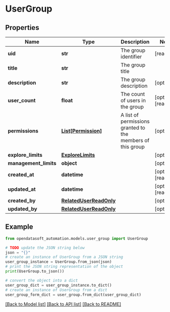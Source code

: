 # UserGroup


## Properties

Name | Type | Description | Notes
------------ | ------------- | ------------- | -------------
**uid** | **str** | The group identifier | [readonly] 
**title** | **str** | The group title | 
**description** | **str** | The group description | [optional] 
**user_count** | **float** | The count of users in the group | [optional] [readonly] 
**permissions** | [**List[Permission]**](Permission.md) | A list of permissions granted to the members of this group | [optional] 
**explore_limits** | [**ExploreLimits**](ExploreLimits.md) |  | [optional] 
**management_limits** | **object** |  | [optional] 
**created_at** | **datetime** |  | [optional] [readonly] 
**updated_at** | **datetime** |  | [optional] [readonly] 
**created_by** | [**RelatedUserReadOnly**](RelatedUserReadOnly.md) |  | [optional] 
**updated_by** | [**RelatedUserReadOnly**](RelatedUserReadOnly.md) |  | [optional] 

## Example

```python
from opendatasoft_automation.models.user_group import UserGroup

# TODO update the JSON string below
json = "{}"
# create an instance of UserGroup from a JSON string
user_group_instance = UserGroup.from_json(json)
# print the JSON string representation of the object
print(UserGroup.to_json())

# convert the object into a dict
user_group_dict = user_group_instance.to_dict()
# create an instance of UserGroup from a dict
user_group_form_dict = user_group.from_dict(user_group_dict)
```
[[Back to Model list]](../README.md#documentation-for-models) [[Back to API list]](../README.md#documentation-for-api-endpoints) [[Back to README]](../README.md)


